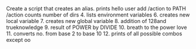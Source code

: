 Create a script that creates an alias.
prints hello user
add /action to PATH /action
counts number of dirs
4. lists environment variables
6. creates new local variable
7. creates new global variable
8. addition of 128and trueknowledge
9. result of POWER by DIVIDE
10. breath to the power love
11. converts no. from base 2 to base 10
12. prints of all possible combos except oo
